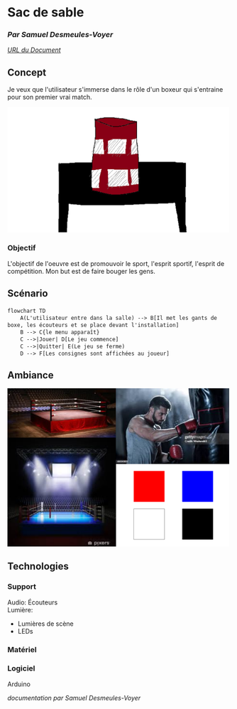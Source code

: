 # Sac de sable

### *Par Samuel Desmeules-Voyer*

*[URL du Document](https://samesthumain.github.io/#/)*

## Concept
Je veux que l'utilisateur s'immerse dans le rôle d'un boxeur qui s'entraine pour son premier vrai match.

<img src="./images/sac_de_sable.png" alt="sac de sable" width="500"/>

### Objectif
L'objectif de l'oeuvre est de promouvoir le sport, l'esprit sportif, l'esprit de compétition.
Mon but est de faire bouger les gens.


## Scénario

```mermaid
flowchart TD
    A(L'utilisateur entre dans la salle) --> B[Il met les gants de boxe, les écouteurs et se place devant l'installation]
    B --> C{le menu apparaît}
    C -->|Jouer| D[Le jeu commence]
    C -->|Quitter| E(Le jeu se ferme)
    D --> F[Les consignes sont affichées au joueur]

```

## Ambiance
<img src="./images/moodboard.png" alt="sac de sable" width="500"/>


## Technologies

### Support
Audio: Écouteurs  
Lumière: 
- Lumières de scène
- LEDs

### Matériel

### Logiciel
Arduino

*documentation par Samuel Desmeules-Voyer*
